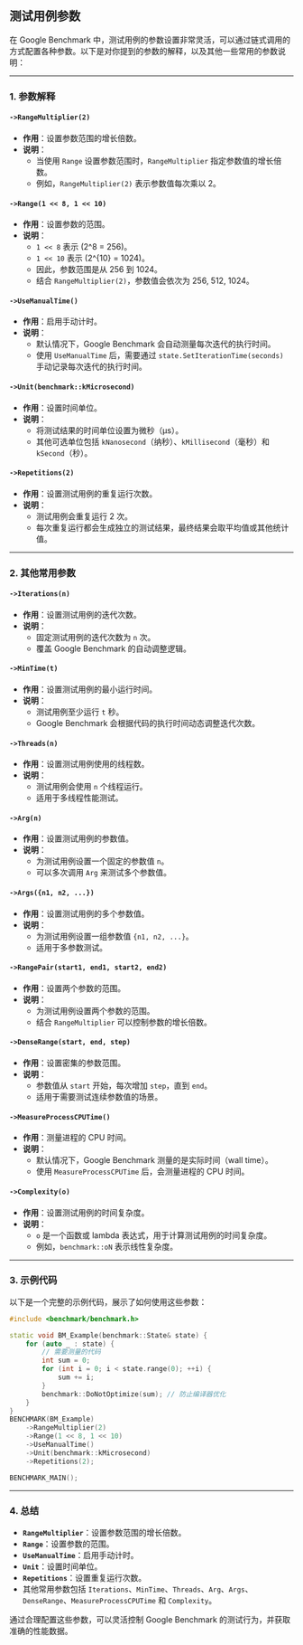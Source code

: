 ## 测试用例参数

在 Google Benchmark 中，测试用例的参数设置非常灵活，可以通过链式调用的方式配置各种参数。以下是对你提到的参数的解释，以及其他一些常用的参数说明：

---

### **1. 参数解释**

#### **`->RangeMultiplier(2)`**
- **作用**：设置参数范围的增长倍数。
- **说明**：
  - 当使用 `Range` 设置参数范围时，`RangeMultiplier` 指定参数值的增长倍数。
  - 例如，`RangeMultiplier(2)` 表示参数值每次乘以 2。

#### **`->Range(1 << 8, 1 << 10)`**
- **作用**：设置参数的范围。
- **说明**：
  - `1 << 8` 表示 \(2^8 = 256\)。
  - `1 << 10` 表示 \(2^{10} = 1024\)。
  - 因此，参数范围是从 256 到 1024。
  - 结合 `RangeMultiplier(2)`，参数值会依次为 256, 512, 1024。

#### **`->UseManualTime()`**
- **作用**：启用手动计时。
- **说明**：
  - 默认情况下，Google Benchmark 会自动测量每次迭代的执行时间。
  - 使用 `UseManualTime` 后，需要通过 `state.SetIterationTime(seconds)` 手动记录每次迭代的执行时间。

#### **`->Unit(benchmark::kMicrosecond)`**
- **作用**：设置时间单位。
- **说明**：
  - 将测试结果的时间单位设置为微秒（μs）。
  - 其他可选单位包括 `kNanosecond`（纳秒）、`kMillisecond`（毫秒）和 `kSecond`（秒）。

#### **`->Repetitions(2)`**
- **作用**：设置测试用例的重复运行次数。
- **说明**：
  - 测试用例会重复运行 2 次。
  - 每次重复运行都会生成独立的测试结果，最终结果会取平均值或其他统计值。

---

### **2. 其他常用参数**

#### **`->Iterations(n)`**
- **作用**：设置测试用例的迭代次数。
- **说明**：
  - 固定测试用例的迭代次数为 `n` 次。
  - 覆盖 Google Benchmark 的自动调整逻辑。

#### **`->MinTime(t)`**
- **作用**：设置测试用例的最小运行时间。
- **说明**：
  - 测试用例至少运行 `t` 秒。
  - Google Benchmark 会根据代码的执行时间动态调整迭代次数。

#### **`->Threads(n)`**
- **作用**：设置测试用例使用的线程数。
- **说明**：
  - 测试用例会使用 `n` 个线程运行。
  - 适用于多线程性能测试。

#### **`->Arg(n)`**
- **作用**：设置测试用例的参数值。
- **说明**：
  - 为测试用例设置一个固定的参数值 `n`。
  - 可以多次调用 `Arg` 来测试多个参数值。

#### **`->Args({n1, n2, ...})`**
- **作用**：设置测试用例的多个参数值。
- **说明**：
  - 为测试用例设置一组参数值 `{n1, n2, ...}`。
  - 适用于多参数测试。

#### **`->RangePair(start1, end1, start2, end2)`**
- **作用**：设置两个参数的范围。
- **说明**：
  - 为测试用例设置两个参数的范围。
  - 结合 `RangeMultiplier` 可以控制参数的增长倍数。

#### **`->DenseRange(start, end, step)`**
- **作用**：设置密集的参数范围。
- **说明**：
  - 参数值从 `start` 开始，每次增加 `step`，直到 `end`。
  - 适用于需要测试连续参数值的场景。

#### **`->MeasureProcessCPUTime()`**
- **作用**：测量进程的 CPU 时间。
- **说明**：
  - 默认情况下，Google Benchmark 测量的是实际时间（wall time）。
  - 使用 `MeasureProcessCPUTime` 后，会测量进程的 CPU 时间。

#### **`->Complexity(o)`**
- **作用**：设置测试用例的时间复杂度。
- **说明**：
  - `o` 是一个函数或 lambda 表达式，用于计算测试用例的时间复杂度。
  - 例如，`benchmark::oN` 表示线性复杂度。

---

### **3. 示例代码**
以下是一个完整的示例代码，展示了如何使用这些参数：

```cpp
#include <benchmark/benchmark.h>

static void BM_Example(benchmark::State& state) {
    for (auto _ : state) {
        // 需要测量的代码
        int sum = 0;
        for (int i = 0; i < state.range(0); ++i) {
            sum += i;
        }
        benchmark::DoNotOptimize(sum); // 防止编译器优化
    }
}
BENCHMARK(BM_Example)
    ->RangeMultiplier(2)
    ->Range(1 << 8, 1 << 10)
    ->UseManualTime()
    ->Unit(benchmark::kMicrosecond)
    ->Repetitions(2);

BENCHMARK_MAIN();
```

---

### **4. 总结**
- **`RangeMultiplier`**：设置参数范围的增长倍数。
- **`Range`**：设置参数的范围。
- **`UseManualTime`**：启用手动计时。
- **`Unit`**：设置时间单位。
- **`Repetitions`**：设置重复运行次数。
- 其他常用参数包括 `Iterations`、`MinTime`、`Threads`、`Arg`、`Args`、`DenseRange`、`MeasureProcessCPUTime` 和 `Complexity`。

通过合理配置这些参数，可以灵活控制 Google Benchmark 的测试行为，并获取准确的性能数据。
